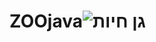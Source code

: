 # ZOOjava![גן חיות](https://user-images.githubusercontent.com/73758263/180878598-a5ed7385-346f-4e2c-9d78-797df75d2ad9.png)
